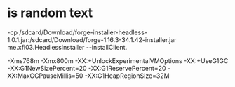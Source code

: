 # is random text

-cp /sdcard/Download/forge-installer-headless-1.0.1.jar:/sdcard/Download/forge-1.16.3-34.1.42-installer.jar me.xfl03.HeadlessInstaller --installClient.

-Xms768m -Xmx800m -XX:+UnlockExperimentalVMOptions -XX:+UseG1GC -XX:G1NewSizePercent=20 -XX:G1ReservePercent=20 -XX:MaxGCPauseMillis=50 -XX:G1HeapRegionSize=32M
